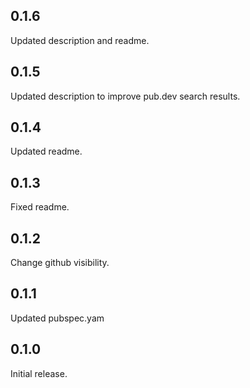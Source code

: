 ## 0.1.6
Updated description and readme.

## 0.1.5
Updated description to improve pub.dev search results.

## 0.1.4
Updated readme.

## 0.1.3
Fixed readme.

## 0.1.2
Change github visibility.

## 0.1.1
Updated pubspec.yam

## 0.1.0
Initial release.
